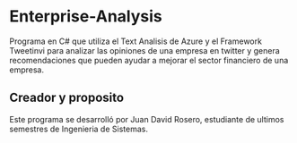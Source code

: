 # Enterprise-Analysis
Programa en C# que utiliza el Text Analisis de Azure y el Framework Tweetinvi para analizar las opiniones de una empresa en twitter y genera recomendaciones que pueden ayudar a mejorar el sector financiero de una empresa.
## Creador y proposito
Este programa se desarrolló por Juan David Rosero, estudiante de ultimos semestres de Ingenieria de Sistemas.
